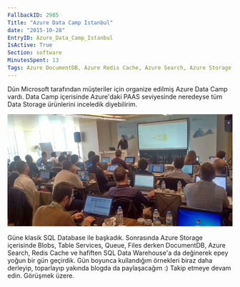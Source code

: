 ```yaml
---
FallbackID: 2985
Title: "Azure Data Camp Istanbul"
date: "2015-10-28"
EntryID: Azure_Data_Camp_Istanbul
IsActive: True
Section: software
MinutesSpent: 13
Tags: Azure DocumentDB, Azure Redis Cache, Azure Search, Azure Storage Services, Windows Azure
---
```

Dün Microsoft tarafından müşteriler için organize edilmiş Azure Data Camp vardı. Data Camp içerisinde Azure'daki PAAS seviyesinde neredeyse tüm Data Storage ürünlerini inceledik diyebilirim.

![](media/Azure_Data_Camp_Istanbul/datacamp.jpg)

Güne klasik SQL Database ile başkadık. Sonrasında Azure Storage içerisinde Blobs, Table Services, Queue, Files derken DocumentDB, Azure Search, Redis Cache ve hafiften SQL Data Warehouse'a da değinerek epey yoğun bir gün geçirdik. Gün boyunca kullandığım örnekleri biraz daha derleyip, toparlayıp yakında blogda da paylaşacağım :) Takip etmeye devam edin. Görüşmek üzere.
